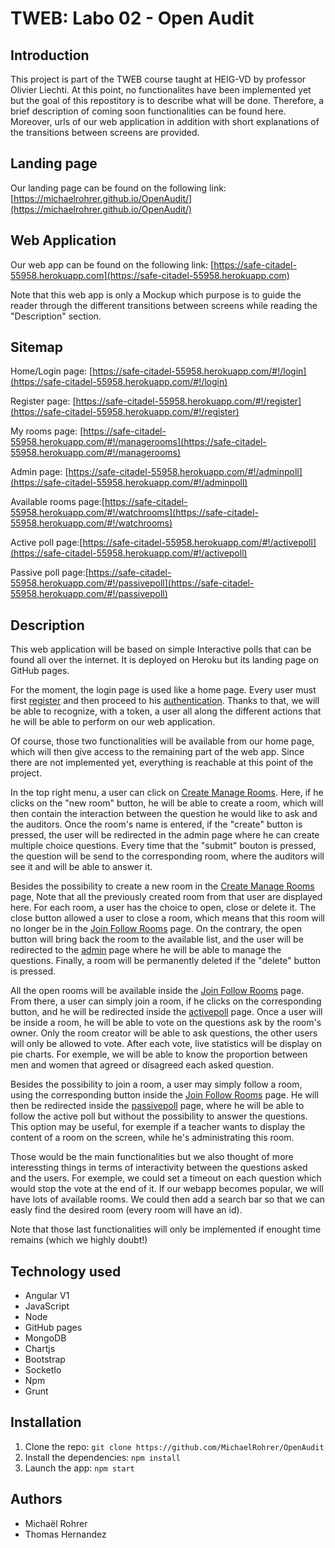 # TWEB: Labo 02 - Open Audit


## Introduction

This project is part of the TWEB course taught at HEIG-VD by professor Olivier Liechti. At this point, no functionalites have been implemented yet but the goal of this repostitory is to describe what will be done. Therefore, a brief description of coming soon functionalities can be found here. Moreover, urls of our web application in addition with short explanations of the transitions between screens are provided.

## Landing page

Our landing page can be found on the following link:
[https://michaelrohrer.github.io/OpenAudit/](https://michaelrohrer.github.io/OpenAudit/)

## Web Application

Our web app can be found on the following link:
[https://safe-citadel-55958.herokuapp.com](https://safe-citadel-55958.herokuapp.com)

Note that this web app is only a Mockup which purpose is to guide the reader through the different transitions between screens while reading the "Description" section.

## Sitemap

Home/Login page: [https://safe-citadel-55958.herokuapp.com/#!/login](https://safe-citadel-55958.herokuapp.com/#!/login)

Register page: [https://safe-citadel-55958.herokuapp.com/#!/register](https://safe-citadel-55958.herokuapp.com/#!/register)

My rooms page: [https://safe-citadel-55958.herokuapp.com/#!/managerooms](https://safe-citadel-55958.herokuapp.com/#!/managerooms)

Admin page: [https://safe-citadel-55958.herokuapp.com/#!/adminpoll](https://safe-citadel-55958.herokuapp.com/#!/adminpoll)

Available rooms page:[https://safe-citadel-55958.herokuapp.com/#!/watchrooms](https://safe-citadel-55958.herokuapp.com/#!/watchrooms)

Active poll page:[https://safe-citadel-55958.herokuapp.com/#!/activepoll](https://safe-citadel-55958.herokuapp.com/#!/activepoll)

Passive poll page:[https://safe-citadel-55958.herokuapp.com/#!/passivepoll](https://safe-citadel-55958.herokuapp.com/#!/passivepoll)

## Description

This web application will be based on simple Interactive polls that can be found all over the internet. It is deployed on Heroku but its landing page on GitHub pages.

For the moment, the login page is used like a home page. Every user must first [register](https://safe-citadel-55958.herokuapp.com/#!/register) and then proceed to his [authentication](https://safe-citadel-55958.herokuapp.com/#!/login). Thanks to that, we will be able to recognize, with a token, a user all along the different actions that he will be able to perform on our web application. 

Of course, those two functionalities will be available from our home page, which will then give access to the remaining part of the web app. Since there are not implemented yet, everything is reachable at this point of the project.

In the top right menu, a user can click on [Create Manage Rooms](https://safe-citadel-55958.herokuapp.com/#!/managerooms). Here, if he clicks on the "new room" button, he will be able to create a room, which will then contain the interaction between the question he would like to ask and the auditors. Once the room's name is entered, if the "create" button is pressed, the user will be redirected in the admin page where he can create multiple choice questions. Every time that the "submit" bouton is pressed, the question will be send to the corresponding room, where the auditors will see it and will be able to answer it. 

Besides the possibility to create a new room in the [Create Manage Rooms](https://safe-citadel-55958.herokuapp.com/#!/managerooms) page, Note that all the previously created room from that user are displayed here. For each room, a user has the choice to open, close or delete it. The close button allowed a user to close a room, which means that this room will no longer be in the [Join Follow Rooms](https://safe-citadel-55958.herokuapp.com/#!/watchrooms) page. On the contrary, the open button will bring back the room to the available list, and the user will be redirected to the [admin](https://safe-citadel-55958.herokuapp.com/#!/adminpoll) page where he will be able to manage the questions. Finally, a room will be permanently deleted if the "delete" button is pressed.

All the open rooms will be available inside the [Join Follow Rooms](https://safe-citadel-55958.herokuapp.com/#!/watchrooms) page. From there, a user can simply join a room, if he clicks on the corresponding button, and he will be redirected inside the [activepoll](https://safe-citadel-55958.herokuapp.com/#!/activepoll) page. Once a user will be inside a room, he will be able to vote on the questions ask by the room's owner. Only the room creator will be able to ask questions, the other users will only be allowed to vote. After each vote, live statistics will be display on pie charts. For exemple, we will be able to know the proportion between men and women that agreed or disagreed each asked question.

Besides the possibility to join a room, a user may simply follow a room, using the corresponding button inside the [Join Follow Rooms](https://safe-citadel-55958.herokuapp.com/#!/watchrooms) page. He will then be redirected inside the [passivepoll](https://safe-citadel-55958.herokuapp.com/#!/passivepoll) page, where he will be able to follow the active poll but without the possibility to answer the questions. This option may be useful, for exemple if a teacher wants to display the content of a room on the screen, while he's administrating this room.

Those would be the main functionalities but we also thought of more interessting things in terms of interactivity between the questions asked and the users. For exemple, we could set a timeout on each question which would stop the vote at the end of it. If our webapp becomes popular, we will have lots of available rooms. We could then add a search bar so that we can easly find the desired room (every room will have an id).

Note that those last functionalities will only be implemented if enought time remains (which we highly doubt!)

## Technology used

- Angular V1
- JavaScript
- Node
- GitHub pages
- MongoDB
- Chartjs
- Bootstrap
- SocketIo
- Npm
- Grunt

## Installation
1. Clone the repo: `git clone https://github.com/MichaelRohrer/OpenAudit`
2. Install the dependencies: `npm install`
3. Launch the app: `npm start`

## Authors

- Michaël Rohrer
- Thomas Hernandez


